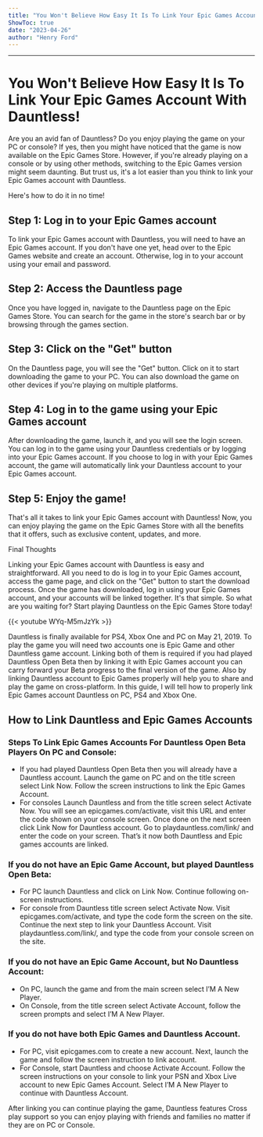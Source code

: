 ```yaml
---
title: "You Won't Believe How Easy It Is To Link Your Epic Games Account With Dauntless!"
ShowToc: true 
date: "2023-04-26"
author: "Henry Ford"
---
```

*****
# You Won't Believe How Easy It Is To Link Your Epic Games Account With Dauntless!

Are you an avid fan of Dauntless? Do you enjoy playing the game on your PC or console? If yes, then you might have noticed that the game is now available on the Epic Games Store. However, if you're already playing on a console or by using other methods, switching to the Epic Games version might seem daunting. But trust us, it's a lot easier than you think to link your Epic Games account with Dauntless.

Here's how to do it in no time!

## Step 1: Log in to your Epic Games account

To link your Epic Games account with Dauntless, you will need to have an Epic Games account. If you don't have one yet, head over to the Epic Games website and create an account. Otherwise, log in to your account using your email and password.

## Step 2: Access the Dauntless page

Once you have logged in, navigate to the Dauntless page on the Epic Games Store. You can search for the game in the store's search bar or by browsing through the games section.

## Step 3: Click on the "Get" button

On the Dauntless page, you will see the "Get" button. Click on it to start downloading the game to your PC. You can also download the game on other devices if you're playing on multiple platforms.

## Step 4: Log in to the game using your Epic Games account

After downloading the game, launch it, and you will see the login screen. You can log in to the game using your Dauntless credentials or by logging into your Epic Games account. If you choose to log in with your Epic Games account, the game will automatically link your Dauntless account to your Epic Games account.

## Step 5: Enjoy the game!

That's all it takes to link your Epic Games account with Dauntless! Now, you can enjoy playing the game on the Epic Games Store with all the benefits that it offers, such as exclusive content, updates, and more.

Final Thoughts

Linking your Epic Games account with Dauntless is easy and straightforward. All you need to do is log in to your Epic Games account, access the game page, and click on the "Get" button to start the download process. Once the game has downloaded, log in using your Epic Games account, and your accounts will be linked together. It's that simple. So what are you waiting for? Start playing Dauntless on the Epic Games Store today!

{{< youtube WYq-M5mJzYk >}} 



Dauntless is finally available for PS4, Xbox One and PC on May 21, 2019. To play the game you will need two accounts one is Epic Game and other Dauntless game account. Linking both of them is required if you had played Dauntless Open Beta then by linking it with Epic Games account you can carry forward your Beta progress to the final version of the game. Also by linking Dauntless account to Epic Games properly will help you to share and play the game on cross-platform. In this guide, I will tell how to properly link Epic Games account Dauntless on PC, PS4 and Xbox One.
 
## How to Link Dauntless and Epic Games Accounts
 
### Steps To Link Epic Games Accounts For Dauntless Open Beta Players On PC and Console:
 
- If you had played Dauntless Open Beta then you will already have a Dauntless account. Launch the game on PC and on the title screen select Link Now. Follow the screen instructions to link the Epic Games Account.
 - For consoles Launch Dauntless and from the title screen select Activate Now. You will see an epicgames.com/activate, visit this URL and enter the code shown on your console screen. Once done on the next screen click Link Now for Dauntless account. Go to playdauntless.com/link/ and enter the code on your screen. That’s it now both Dauntless and Epic games accounts are linked.

 
### If you do not have an Epic Game Account, but played Dauntless Open Beta:
 
- For PC launch Dauntless and click on Link Now. Continue following on-screen instructions.
 - For console from Dauntless title screen select Activate Now. Visit epicgames.com/activate, and type the code form the screen on the site. Continue the next step to link your Dauntless Account. Visit playdauntless.com/link/, and type the code from your console screen on the site.

 
### If you do not have an Epic Game Account, but No Dauntless Account:
 
- On PC, launch the game and from the main screen select I’M A New Player.
 - On Console, from the title screen select Activate Account, follow the screen prompts and select I’M A New Player.

 
### If you do not have both Epic Games and Dauntless Account.
 
- For PC, visit epicgames.com to create a new account. Next, launch the game and follow the screen instruction to link account.
 - For Console, start Dauntless and choose Activate Account. Follow the screen instructions on your console to link your PSN and Xbox Live account to new Epic Games Account. Select I’M A New Player to continue with Dauntless Account.

 
After linking you can continue playing the game, Dauntless features Cross play support so you can enjoy playing with friends and families no matter if they are on PC or Console.




